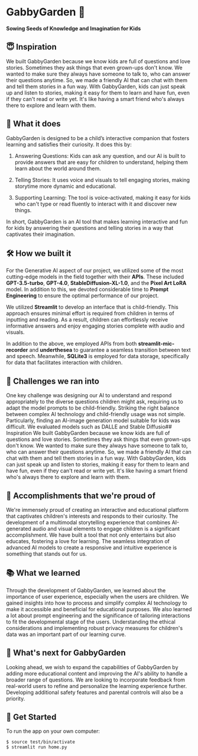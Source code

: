 # GabbyGarden 🌱

**Sowing Seeds of Knowledge and Imagination for Kids**

## 😇 Inspiration 
We built GabbyGarden because we know kids are full of questions and love stories. Sometimes they ask things that even grown-ups don't know. We wanted to make sure they always have someone to talk to, who can answer their questions anytime. So, we made a friendly AI that can chat with them and tell them stories in a fun way. With GabbyGarden, kids can just speak up and listen to stories, making it easy for them to learn and have fun, even if they can't read or write yet. It's like having a smart friend who's always there to explore and learn with them.

## 🤖 What it does 
GabbyGarden is designed to be a child’s interactive companion that fosters learning and satisfies their curiosity. It does this by:

1. Answering Questions: Kids can ask any question, and our AI is built to provide answers that are easy for children to understand, helping them learn about the world around them.

2. Telling Stories: It uses voice and visuals to tell engaging stories, making storytime more dynamic and educational.

3. Supporting Learning: The tool is voice-activated, making it easy for kids who can't type or read fluently to interact with it and discover new things.

In short, GabbyGarden is an AI tool that makes learning interactive and fun for kids by answering their questions and telling stories in a way that captivates their imagination.

## 🛠️ How we built it 
For the Generative AI aspect of our project, we utilized some of the most cutting-edge models in the field together with their **APIs**. These included **GPT-3.5-turbo**, **GPT-4.0**, **StableDiffusion-XL-1.0**, and the **Pixel Art LoRA** model. In addition to this, we devoted considerable time to **Prompt Engineering** to ensure the optimal performance of our project.

We utilized **Streamlit** to develop an interface that is child-friendly. This approach ensures minimal effort is required from children in terms of inputting and reading. As a result, children can effortlessly receive informative answers and enjoy engaging stories complete with audio and visuals.

In addition to the above, we employed APIs from both **streamlit-mic-recorder** and **underthesea** to guarantee a seamless transition between text and speech. Meanwhile, **SQLite3** is employed for data storage, specifically for data that facilitates interaction with children.

## 🚧 Challenges we ran into
One key challenge was designing our AI to understand and respond appropriately to the diverse questions children might ask, requiring us to adapt the model prompts to be child-friendly. Striking the right balance between complex AI technology and child-friendly usage was not simple. Particularly, finding an AI-image generation model suitable for kids was difficult. We evaluated models such as DALLE and Stable Diffusio## Inspiration
We built GabbyGarden because we know kids are full of questions and love stories. Sometimes they ask things that even grown-ups don't know. We wanted to make sure they always have someone to talk to, who can answer their questions anytime. So, we made a friendly AI that can chat with them and tell them stories in a fun way. With GabbyGarden, kids can just speak up and listen to stories, making it easy for them to learn and have fun, even if they can't read or write yet. It's like having a smart friend who's always there to explore and learn with them.

## 🎉 Accomplishments that we're proud of
We're immensely proud of creating an interactive and educational platform that captivates children's interests and responds to their curiosity. The development of a multimodal storytelling experience that combines AI-generated audio and visual elements to engage children is a significant accomplishment. We have built a tool that not only entertains but also educates, fostering a love for learning. The seamless integration of advanced AI models to create a responsive and intuitive experience is something that stands out for us.

## 📚 What we learned
Through the development of GabbyGarden, we learned about the importance of user experience, especially when the users are children. We gained insights into how to process and simplify complex AI technology to make it accessible and beneficial for educational purposes. We also learned a lot about prompt engineering and the significance of tailoring interactions to fit the developmental stage of the users. Understanding the ethical considerations and implementing robust privacy measures for children's data was an important part of our learning curve.

## 🌟 What's next for GabbyGarden
Looking ahead, we wish to expand the capabilities of GabbyGarden by adding more educational content and improving the AI's ability to handle a broader range of questions. We are looking to incorporate feedback from real-world users to refine and personalize the learning experience further. Developing additional safety features and parental controls will also be a priority.


## 🚀 Get Started

To run the app on your own computer:
```
$ source test/bin/activate
$ streamlit run home.py
```
